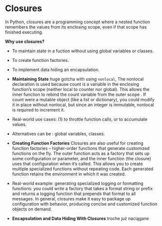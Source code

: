 # Closures


In Python, closures are a programming concept where a nested function remembers the values from its enclosing scope, even if that scope has finished executing.

**Why use closures?**
- To maintain state in a fuction without using global variables or classes.
- To create function factories.
- To implement data hiding an encapsulation.

- **Maintaining State** huge gotcha with using `nonlocal`, The nonlocal declaration is used because count is a variable in the enclosing function’s scope (neither local to counter nor global). This allows the inner function to rebind the count variable from the outer scope​ . If count were a mutable object (like a list or dictionary), you could modify it in place without nonlocal​, but since an integer is immutable, nonlocal is required to increment it.
- Real-world use cases: (1) to throttle function calls, or to accumulate values.
- Alternatives can be : global variables, classes.

- **Creating Function Factories** Closures are also useful for creating function factories – higher-order functions that generate customized functions on the fly. The outer function acts as a factory that sets up some configuration or parameter, and the inner function (the closure) uses that configuration when it’s called. This allows you to create multiple specialized functions without repeating code. Each generated function retains the environment in which it was created.
- Real-world example: generating specialized logging or formatting functions: you could write a factory that takes a format string or prefix and returns a logging function that prepends that format to all messages. In general, closures make it easy to package up configuration with behavior, producing concise and customized function objects on demand.

- **Encapsulation and Data Hiding With Closures** troche już naciągane 